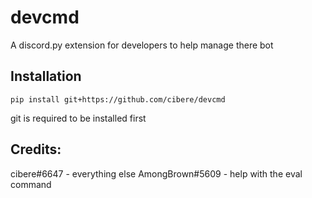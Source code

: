 # devcmd
A discord.py extension for developers to help manage there bot

## Installation
```
pip install git+https://github.com/cibere/devcmd
```
git is required to be installed first

## Credits:

cibere#6647 - everything else
AmongBrown#5609 - help with the eval command
